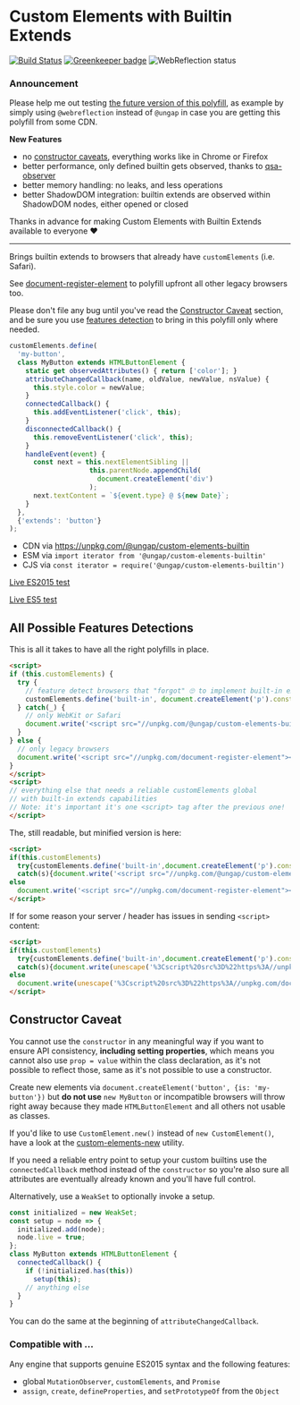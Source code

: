 # Custom Elements with Builtin Extends

[![Build Status](https://travis-ci.com/ungap/custom-elements-builtin.svg?branch=master)](https://travis-ci.com/ungap/custom-elements-builtin) [![Greenkeeper badge](https://badges.greenkeeper.io/ungap/custom-elements-builtin.svg)](https://greenkeeper.io/) ![WebReflection status](https://offline.report/status/webreflection.svg)

### Announcement

Please help me out testing [the future version of this polyfill](https://github.com/WebReflection/custom-elements-builtin#readme), as example by simply using `@webreflection` instead of `@ungap` in case you are getting this polyfill from some CDN.

**New Features**

  * no [constructor caveats](https://github.com/ungap/custom-elements-builtin#constructor-caveat), everything works like in Chrome or Firefox
  * better performance, only defined builtin gets observed, thanks to [qsa-observer](https://github.com/WebReflection/qsa-observer#readme)
  * better memory handling: no leaks, and less operations
  * better ShadowDOM integration: builtin extends are observed within ShadowDOM nodes, either opened or closed

Thanks in advance for making Custom Elements with Builtin Extends available to everyone ♥

- - -

Brings builtin extends to browsers that already have `customElements` (i.e. Safari).

See [document-register-element](https://github.com/WebReflection/document-register-element) to polyfill upfront all other legacy browsers too.

Please don't file any bug until you've read the [Constructor Caveat](https://github.com/ungap/custom-elements-builtin#constructor-caveat) section, and be sure you use [features detection](https://github.com/ungap/custom-elements-builtin#all-possible-features-detections) to bring in this polyfill only where needed.

```js
customElements.define(
  'my-button',
  class MyButton extends HTMLButtonElement {
    static get observedAttributes() { return ['color']; }
    attributeChangedCallback(name, oldValue, newValue, nsValue) {
      this.style.color = newValue;
    }
    connectedCallback() {
      this.addEventListener('click', this);
    }
    disconnectedCallback() {
      this.removeEventListener('click', this);
    }
    handleEvent(event) {
      const next = this.nextElementSibling ||
                    this.parentNode.appendChild(
                      document.createElement('div')
                    );
      next.textContent = `${event.type} @ ${new Date}`;
    }
  },
  {'extends': 'button'}
);
```

  * CDN via https://unpkg.com/@ungap/custom-elements-builtin
  * ESM via `import iterator from '@ungap/custom-elements-builtin'`
  * CJS via `const iterator = require('@ungap/custom-elements-builtin')`

[Live ES2015 test](https://ungap.github.io/custom-elements-builtin/test/)

[Live ES5 test](https://ungap.github.io/custom-elements-builtin/test/es5/)


## All Possible Features Detections

This is all it takes to have all the right polyfills in place.

```html
<script>
if (this.customElements) {
  try {
    // feature detect browsers that "forgot" 🙄 to implement built-in extends
    customElements.define('built-in', document.createElement('p').constructor, {'extends':'p'});
  } catch(_) {
    // only WebKit or Safari
    document.write('<script src="//unpkg.com/@ungap/custom-elements-builtin"><\x2fscript>');
  }
} else {
  // only legacy browsers
  document.write('<script src="//unpkg.com/document-register-element"><\x2fscript>');
}
</script>
<script>
// everything else that needs a reliable customElements global
// with built-in extends capabilities
// Note: it's important it's one <script> tag after the previous one!
</script>
```

The, still readable, but minified version is here:

```html
<script>
if(this.customElements)
  try{customElements.define('built-in',document.createElement('p').constructor,{'extends':'p'})}
  catch(s){document.write('<script src="//unpkg.com/@ungap/custom-elements-builtin"><\x2fscript>')}
else
  document.write('<script src="//unpkg.com/document-register-element"><\x2fscript>');
</script>
```

If for some reason your server / header has issues in sending `<script>` content:

```html
<script>
if(this.customElements)
  try{customElements.define('built-in',document.createElement('p').constructor,{'extends':'p'})}
  catch(s){document.write(unescape('%3Cscript%20src%3D%22https%3A//unpkg.com/@ungap/custom-elements-builtin%22%3E%3C/script%3E'))}
else
  document.write(unescape('%3Cscript%20src%3D%22https%3A//unpkg.com/document-register-element%22%3E%3C/script%3E'));
</script>
```


## Constructor Caveat

You cannot use the `constructor` in any meaningful way if you want to ensure API consistency, **including setting properties**, which means you cannot also use `prop = value` within the class declaration, as it's not possible to reflect those, same as it's not possible to use a constructor.

Create new elements via `document.createElement('button', {is: 'my-button'})` but **do not use** `new MyButton` or incompatible browsers will throw right away because they made `HTMLButtonElement` and all others not usable as classes.

If you'd like to use `CustomElement.new()` instead of `new CustomElement()`, have a look at the [custom-elements-new](https://github.com/ungap/custom-elements-new#readme) utility.

If you need a reliable entry point to setup your custom builtins use the `connectedCallback` method instead of the `constructor` so you're also sure all attributes are eventually already known and you'll have full control.

Alternatively, use a `WeakSet` to optionally invoke a setup.

```js
const initialized = new WeakSet;
const setup = node => {
  initialized.add(node);
  node.live = true;
};
class MyButton extends HTMLButtonElement {
  connectedCallback() {
    if (!initialized.has(this))
      setup(this);
    // anything else
  }
}
```

You can do the same at the beginning of `attributeChangedCallback`.

### Compatible with ...

Any engine that supports genuine ES2015 syntax and the following features:

  * global `MutationObserver`, `customElements`, and `Promise`
  * `assign`, `create`, `defineProperties`, and `setPrototypeOf` from the `Object`
